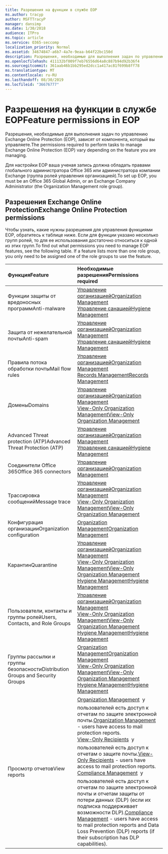 ```yaml
---
title: Разрешения на функции в службе EOP
ms.author: tracyp
author: MSFTTracyP
manager: dansimp
ms.date: 1/30/2018
audience: ITPro
ms.topic: article
ms.service: O365-seccomp
localization_priority: Normal
ms.assetid: 34674847-a6b7-4a7e-9eaa-b64f22bc150d
description: Разрешения, необходимые для выполнения задач по управлению службой Microsoft Exchange Online Protection (EOP), зависят от управляемых функций.
ms.openlocfilehash: 411132bf009f7eb76556d64a8c887b94d92b36f4
ms.sourcegitcommit: 361aab46b1bb295ed2dcc1a417ac81f699b8ff78
ms.translationtype: MT
ms.contentlocale: ru-RU
ms.lasthandoff: 08/30/2019
ms.locfileid: "36676777"
---
```

# <a name="feature-permissions-in-eop"></a><span data-ttu-id="ba26b-103">Разрешения на функции в службе EOP</span><span class="sxs-lookup"><span data-stu-id="ba26b-103">Feature permissions in EOP</span></span>

<span data-ttu-id="ba26b-104">Разрешения, необходимые для выполнения задач по управлению Exchange Online Protection (EOP), зависят от компонента, который вы управляете.</span><span class="sxs-lookup"><span data-stu-id="ba26b-104">The permissions required to perform tasks to manage Exchange Online Protection (EOP) vary depending on the feature you are managing.</span></span>
  
<span data-ttu-id="ba26b-105">Для настройки EOP ваша ученая запись должна обладать правами глобального администратора Office 365 или администратора компании Exchange (группа ролей управления организацией).</span><span class="sxs-lookup"><span data-stu-id="ba26b-105">To set up EOP, you must be an Office 365 Global Admin, or an Exchange Company Administrator (the Organization Management role group).</span></span>
  
## <a name="exchange-online-protection-permissions"></a><span data-ttu-id="ba26b-106">Разрешения Exchange Online Protection</span><span class="sxs-lookup"><span data-stu-id="ba26b-106">Exchange Online Protection permissions</span></span>

<span data-ttu-id="ba26b-p101">Чтобы узнать, какие нужны разрешения для управления функциями EOP, обратитесь к таблице ниже. Если для функции указано несколько групп ролей, то для ее использования достаточно относиться к одной из этих групп.</span><span class="sxs-lookup"><span data-stu-id="ba26b-p101">To find out what permissions you need to manage EOP features, see the following table. If a feature lists more than one role group, you only need to be assigned one of the role groups to use the feature.</span></span>
  
|<span data-ttu-id="ba26b-109">**Функция**</span><span class="sxs-lookup"><span data-stu-id="ba26b-109">**Feature**</span></span>|<span data-ttu-id="ba26b-110">**Необходимые разрешения**</span><span class="sxs-lookup"><span data-stu-id="ba26b-110">**Permissions required**</span></span>|
|:-----|:-----|
|<span data-ttu-id="ba26b-111">Функции защиты от вредоносных программ</span><span class="sxs-lookup"><span data-stu-id="ba26b-111">Anti-malware</span></span>|[<span data-ttu-id="ba26b-112">Управление организацией</span><span class="sxs-lookup"><span data-stu-id="ba26b-112">Organization Management</span></span>](http://technet.microsoft.com/library/0bfd21c1-86ac-4369-86b7-aeba386741c8.aspx) <br/> [<span data-ttu-id="ba26b-113">Управление санацией</span><span class="sxs-lookup"><span data-stu-id="ba26b-113">Hygiene Management</span></span>](http://technet.microsoft.com/library/fc0a9ec2-9c3d-42f6-8442-8603fb29d464.aspx)|
|<span data-ttu-id="ba26b-114">Защита от нежелательной почты</span><span class="sxs-lookup"><span data-stu-id="ba26b-114">Anti-spam</span></span>|[<span data-ttu-id="ba26b-115">Управление организацией</span><span class="sxs-lookup"><span data-stu-id="ba26b-115">Organization Management</span></span>](http://technet.microsoft.com/library/0bfd21c1-86ac-4369-86b7-aeba386741c8.aspx) <br/> [<span data-ttu-id="ba26b-116">Управление санацией</span><span class="sxs-lookup"><span data-stu-id="ba26b-116">Hygiene Management</span></span>](http://technet.microsoft.com/library/fc0a9ec2-9c3d-42f6-8442-8603fb29d464.aspx)|
|<span data-ttu-id="ba26b-117">Правила потока обработки почты</span><span class="sxs-lookup"><span data-stu-id="ba26b-117">Mail flow rules</span></span>|[<span data-ttu-id="ba26b-118">Управление организацией</span><span class="sxs-lookup"><span data-stu-id="ba26b-118">Organization Management</span></span>](http://technet.microsoft.com/library/0bfd21c1-86ac-4369-86b7-aeba386741c8.aspx) <br/> [<span data-ttu-id="ba26b-119">Records Management</span><span class="sxs-lookup"><span data-stu-id="ba26b-119">Records Management</span></span>](http://technet.microsoft.com/library/0e0c95ce-6109-4591-b86d-c6cfd44d21f5.aspx)|
|<span data-ttu-id="ba26b-120">Домены</span><span class="sxs-lookup"><span data-stu-id="ba26b-120">Domains</span></span>|[<span data-ttu-id="ba26b-121">Управление организацией</span><span class="sxs-lookup"><span data-stu-id="ba26b-121">Organization Management</span></span>](http://technet.microsoft.com/library/0bfd21c1-86ac-4369-86b7-aeba386741c8.aspx) <br/> [<span data-ttu-id="ba26b-122">View-Only Organization Management</span><span class="sxs-lookup"><span data-stu-id="ba26b-122">View-Only Organization Management</span></span>](http://technet.microsoft.com/library/c514c6d0-0157-4c52-9ec6-441d9a30f3df.aspx)|
|<span data-ttu-id="ba26b-123">Advanced Threat protection (ATP)</span><span class="sxs-lookup"><span data-stu-id="ba26b-123">Advanced Threat Protection (ATP)</span></span>|[<span data-ttu-id="ba26b-124">Управление организацией</span><span class="sxs-lookup"><span data-stu-id="ba26b-124">Organization Management</span></span>](http://technet.microsoft.com/library/0bfd21c1-86ac-4369-86b7-aeba386741c8.aspx) <br/> [<span data-ttu-id="ba26b-125">Управление санацией</span><span class="sxs-lookup"><span data-stu-id="ba26b-125">Hygiene Management</span></span>](http://technet.microsoft.com/library/fc0a9ec2-9c3d-42f6-8442-8603fb29d464.aspx)|
|<span data-ttu-id="ba26b-126">Соединители Office 365</span><span class="sxs-lookup"><span data-stu-id="ba26b-126">Office 365 connectors</span></span>|[<span data-ttu-id="ba26b-127">Управление организацией</span><span class="sxs-lookup"><span data-stu-id="ba26b-127">Organization Management</span></span>](http://technet.microsoft.com/library/0bfd21c1-86ac-4369-86b7-aeba386741c8.aspx)|
|<span data-ttu-id="ba26b-128">Трассировка сообщений</span><span class="sxs-lookup"><span data-stu-id="ba26b-128">Message trace</span></span>|[<span data-ttu-id="ba26b-129">Управление организацией</span><span class="sxs-lookup"><span data-stu-id="ba26b-129">Organization Management</span></span>](http://technet.microsoft.com/library/0bfd21c1-86ac-4369-86b7-aeba386741c8.aspx) <br/> [<span data-ttu-id="ba26b-130">View-Only Organization Management</span><span class="sxs-lookup"><span data-stu-id="ba26b-130">View-Only Organization Management</span></span>](http://technet.microsoft.com/library/c514c6d0-0157-4c52-9ec6-441d9a30f3df.aspx)|
|<span data-ttu-id="ba26b-131">Конфигурация организации</span><span class="sxs-lookup"><span data-stu-id="ba26b-131">Organization configuration</span></span>|[<span data-ttu-id="ba26b-132">Organization Management</span><span class="sxs-lookup"><span data-stu-id="ba26b-132">Organization Management</span></span>](http://technet.microsoft.com/library/0bfd21c1-86ac-4369-86b7-aeba386741c8.aspx)|
|<span data-ttu-id="ba26b-133">Карантин</span><span class="sxs-lookup"><span data-stu-id="ba26b-133">Quarantine</span></span>|[<span data-ttu-id="ba26b-134">Управление организацией</span><span class="sxs-lookup"><span data-stu-id="ba26b-134">Organization Management</span></span>](http://technet.microsoft.com/library/0bfd21c1-86ac-4369-86b7-aeba386741c8.aspx) <br/> [<span data-ttu-id="ba26b-135">View-Only Organization Management</span><span class="sxs-lookup"><span data-stu-id="ba26b-135">View-Only Organization Management</span></span>](http://technet.microsoft.com/library/c514c6d0-0157-4c52-9ec6-441d9a30f3df.aspx) <br/> [<span data-ttu-id="ba26b-136">Hygiene Management</span><span class="sxs-lookup"><span data-stu-id="ba26b-136">Hygiene Management</span></span>](http://technet.microsoft.com/library/fc0a9ec2-9c3d-42f6-8442-8603fb29d464.aspx)|
|<span data-ttu-id="ba26b-137">Пользователи, контакты и группы ролей</span><span class="sxs-lookup"><span data-stu-id="ba26b-137">Users, Contacts, and Role Groups</span></span>|[<span data-ttu-id="ba26b-138">Управление организацией</span><span class="sxs-lookup"><span data-stu-id="ba26b-138">Organization Management</span></span>](http://technet.microsoft.com/library/0bfd21c1-86ac-4369-86b7-aeba386741c8.aspx) <br/> [<span data-ttu-id="ba26b-139">View-Only Organization Management</span><span class="sxs-lookup"><span data-stu-id="ba26b-139">View-Only Organization Management</span></span>](http://technet.microsoft.com/library/c514c6d0-0157-4c52-9ec6-441d9a30f3df.aspx) <br/> [<span data-ttu-id="ba26b-140">Hygiene Management</span><span class="sxs-lookup"><span data-stu-id="ba26b-140">Hygiene Management</span></span>](http://technet.microsoft.com/library/fc0a9ec2-9c3d-42f6-8442-8603fb29d464.aspx)|
|<span data-ttu-id="ba26b-141">Группы рассылки и группы безопасности</span><span class="sxs-lookup"><span data-stu-id="ba26b-141">Distribution Groups and Security Groups</span></span>|[<span data-ttu-id="ba26b-142">Organization Management</span><span class="sxs-lookup"><span data-stu-id="ba26b-142">Organization Management</span></span>](http://technet.microsoft.com/library/0bfd21c1-86ac-4369-86b7-aeba386741c8.aspx) <br/> [<span data-ttu-id="ba26b-143">View-Only Organization Management</span><span class="sxs-lookup"><span data-stu-id="ba26b-143">View-Only Organization Management</span></span>](http://technet.microsoft.com/library/c514c6d0-0157-4c52-9ec6-441d9a30f3df.aspx) <br/> [<span data-ttu-id="ba26b-144">Hygiene Management</span><span class="sxs-lookup"><span data-stu-id="ba26b-144">Hygiene Management</span></span>](http://technet.microsoft.com/library/fc0a9ec2-9c3d-42f6-8442-8603fb29d464.aspx)|
|<span data-ttu-id="ba26b-145">Просмотр отчетов</span><span class="sxs-lookup"><span data-stu-id="ba26b-145">View reports</span></span>|<span data-ttu-id="ba26b-146">[Organization Management](http://technet.microsoft.com/library/0bfd21c1-86ac-4369-86b7-aeba386741c8.aspx)  у пользователей есть доступ к отчетам по защите электронной почты.</span><span class="sxs-lookup"><span data-stu-id="ba26b-146">[Organization Management](http://technet.microsoft.com/library/0bfd21c1-86ac-4369-86b7-aeba386741c8.aspx) - users have access to mail protection reports.</span></span>  <br/> <span data-ttu-id="ba26b-147">[View-Only Recipients](http://technet.microsoft.com/library/37e66b92-81d3-412f-b7a9-e1bb8cbeb468.aspx)  у пользователей есть доступ к отчетам о защите почты.</span><span class="sxs-lookup"><span data-stu-id="ba26b-147">[View-Only Recipients](http://technet.microsoft.com/library/37e66b92-81d3-412f-b7a9-e1bb8cbeb468.aspx) - users have access to mail protection reports.</span></span>  <br/> <span data-ttu-id="ba26b-148">[Compliance Management](http://technet.microsoft.com/library/b91b23a4-e9c7-4bd0-9ee3-ec5cb498da15.aspx)  у пользователей есть доступ к отчетам по защите электронной почты и отчетам защиты от потери данных (DLP) (если их подписка поддерживает возможности DLP).</span><span class="sxs-lookup"><span data-stu-id="ba26b-148">[Compliance Management](http://technet.microsoft.com/library/b91b23a4-e9c7-4bd0-9ee3-ec5cb498da15.aspx) - users have access to mail protection reports and Data Loss Prevention (DLP) reports (if their subscription has DLP capabilities).</span></span>|
